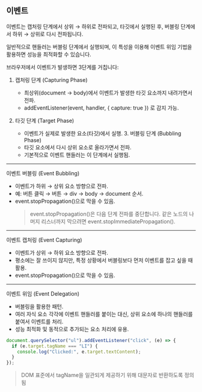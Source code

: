 ## 이벤트

이벤트는 캡처링 단계에서 상위 → 하위로 전파되고,
타깃에서 실행된 후, 버블링 단계에서 하위 → 상위로 다시 전파됩니다.

일반적으로 핸들러는 버블링 단계에서 실행되며, 이 특성을 이용해 이벤트 위임 기법을 활용하면 성능을 최적화할 수 있습니다.

브라우저에서 이벤트가 발생하면 3단계를 거칩니다:

1. 캡처링 단계 (Capturing Phase)

   - 최상위(document → body)에서 이벤트가 발생한 타깃 요소까지 내려가면서 전파.
   - addEventListener(event, handler, { capture: true }) 로 감지 가능.

2. 타깃 단계 (Target Phase)
   - 이벤트가 실제로 발생한 요소(타깃)에서 실행. 3. 버블링 단계 (Bubbling Phase)
   - 타깃 요소에서 다시 상위 요소로 올라가면서 전파.
   - 기본적으로 이벤트 핸들러는 이 단계에서 실행됨.

---

이벤트 버블링 (Event Bubbling)

- 이벤트가 하위 → 상위 요소 방향으로 전파.
- 예: 버튼 클릭 → 버튼 → div → body → document 순서.
- event.stopPropagation()으로 막을 수 있음.
  > event.stopPropagation()은 다음 단계 전파를 중단합니다.
  > 같은 노드의 나머지 리스너까지 막으려면 event.stopImmediatePropagation().

---

이벤트 캡처링 (Event Capturing)

- 이벤트가 상위 → 하위 요소 방향으로 전파.
- 평소에는 잘 쓰이지 않지만, 특정 상황에서 버블링보다 먼저 이벤트를 잡고 싶을 때 활용.
- event.stopPropagation()으로 막을 수 있음.

---

이벤트 위임 (Event Delegation)

- 버블링을 활용한 패턴.
- 여러 자식 요소 각각에 이벤트 핸들러를 붙이는 대신, 상위 요소에 하나의 핸들러를 붙여서 이벤트를 처리.
- 성능 최적화 및 동적으로 추가되는 요소 처리에 유용.

```js
document.querySelector("ul").addEventListener("click", (e) => {
  if (e.target.tagName === "LI") {
    console.log("Clicked:", e.target.textContent);
  }
});
```

> DOM 표준에서 tagName을 일관되게 제공하기 위해 대문자로 반환하도록 정의됨

